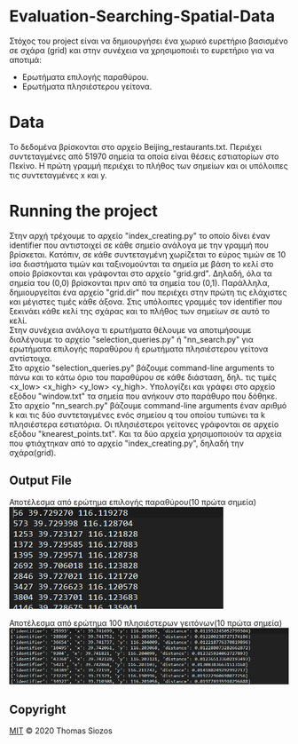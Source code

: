 # Evaluation-Searching-Spatial-Data

Στόχος του project είναι να δημιουργήσει ένα χωρικό ευρετήριο βασισμένο σε σχάρα
(grid) και στην συνέχεια να χρησιμοποιέι το ευρετήριο για να αποτιμά:
* Ερωτήματα επιλογής παραθύρου.
* Ερωτήματα πλησιέστερου γείτονα.

# Data

Το δεδομένα βρίσκονται στο αρχείο Beijing_restaurants.txt. Περιέχει
συντεταγμένες από 51970 σημεία τα οποία είναι θέσεις εστιατορίων στο Πεκίνο.
Η πρώτη γραμμή περιέχει το πλήθος των σημείων και οι υπόλοιπες τις συντεταγμένες
x και y.

# Running the project

Στην αρχή τρέχουμε το αρχείο "index_creating.py" το οποίο δίνει έναν identifier
που αντιστοιχεί σε κάθε σημείο ανάλογα με την γραμμή που βρίσκεται. Κατόπιν,
σε κάθε συντεταγμένη χωρίζεται το εύρος τιμών σε 10 ίσα διαστήματα τιμών και
ταξινομούνται τα σημεία με βάση το κελί στο οποίο βρίσκονται και γράφονται στο
αρχείο "grid.grd". Δηλαδή, όλα τα σημεία του (0,0) βρίσκονται πριν από τα σημεία
του (0,1). Παράλληλα, δημιουργείται ένα αρχείο "grid.dir" που περιέχει στην
πρώτη τις ελάχιστες και μέγιστες τιμές κάθε άξονα. Στις υπόλοιπες γραμμές τον
identifier που ξεκινάει κάθε κελί της σχάρας και το πλήθος των σημείων σε αυτό
το κελί.<br/>
Στην συνέχεια ανάλογα τι ερωτήματα θέλουμε να αποτιμήσουμε διαλέγουμε το αρχείο
"selection_queries.py" ή "nn_search.py" για ερωτήματα επιλογής παραθύρου ή
ερωτήματα πλησιέστερου γείτονα αντίστοιχα.<br/>
Στο αρχείο "selection_queries.py" βάζουμε command-line arguments το πάνω και το
κάτω όριο του παραθύρου σε κάθε διάσταση, δηλ. τις τιμές <x_low> <x_high> <y_low>
<y_high>. Υπολογίζει και γράφει στο αρχείο εξόδου "window.txt" τα σημεία που
ανήκουν στο παράθυρο που δόθηκε.<br/>
Στο αρχείο "nn_search.py" βάζουμε command-line arguments έναν αριθμό k και τις
δύο συντεταγμένες ενός σημείου q του οποίου τυπώνει τα k πλησιέστερα εστιατόρια.
Οι πλησιέστεροι γείτονες γράφονται σε αρχείο εξόδου "knearest_points.txt".
Και τα δύο αρχεία χρησιμοποιούν τα αρχεία που φτιάχτηκαν από το αρχείο
"index_creating.py", δηλαδή την σχάρα(grid).

## Output File

Αποτέλεσμα από ερώτημα επιλογής παραθύρου(10 πρώτα σημεία)<br/>
![Alt Text](/output/window_result_10_first.png)

Αποτέλεσμα από ερώτημα 100 πλησιέστερων γειτόνων(10 πρώτα σημεία)<br/>
![Alt Text](/output/100_nearest_search_result_10_first.png)

## Copyright
[MIT](https://github.com/SiozosThomas/Evaluation-Searching-Spatial-Data/blob/master/LICENSE) © 2020 Thomas Siozos
